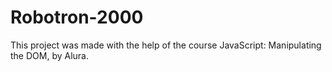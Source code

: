 # Robotron-2000
 This project was made with the help of the course JavaScript: Manipulating the DOM, by Alura.

